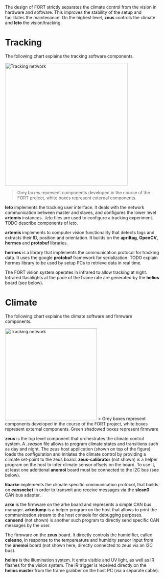 The design of FORT strictly separates the climate control from the vision in hardware and software. This improves the stability of the setup and facilitates the maintenance. On the highest level, **zeus** controls the climate and **leto** the vision/tracking.

# Tracking
The following chart explains the tracking software components.

<img alt="Tracking network" src="/home/matthias/Documents/fomicidae-tracker/documentation/images/sw_structure_vision.png" width="400" />

> Grey boxes represent components developed in the course of the FORT project, white boxes represent external components.

**leto** implements the tracking user interface. It deals with the network communication between master and slaves, and configures the lower level **artemis** instances. *.leto* files are used to configure a tracking experiment. TODO describe components of leto.

**artemis** implements to computer vision functionality that detects tags and extracts their ID, position and orientation. It builds on the **apriltag**, **OpenCV**, **hermes** and **protobuf** libraries.

**hermes** is a library that implements the communication protocol for tracking data. It uses the google **protobuf** framework for serialization. TODO explain hermes library to be used by setup PCs to retrieve data in real time.

The FORT vision system operates in infrared to allow tracking at night. Infrared flashlights at the pace of the frame rate are generated by the **helios** board (see below).

# Climate
The following chart explains the climate software and firmware components.

<img alt="Tracking network" src="/home/matthias/Documents/fomicidae-tracker/documentation/images/swfw_structure_climate.png" width="300" />
> Grey boxes represent components developed in the course of the FORT project, white boxes represent external components. Green shadowed boxes represent firmware

**zeus** is the top level component that orchestrates the climate control system. A *.season* file allows to program climate states and transitions such as day and night. The zeus host application (shown on top of the figure) loads the configuration and initiates the climate control by providing a climate set-point to the zeus board. **zeus-calibrator** (not shown) is a helper program on the host to infer climate sensor offsets on the board. To use it, at least one additional **anemoi** board must be connected to the I2C bus (see below).

**libarke** implements the climate specific communication protocol, that builds on **cansocket** in order to transmit and receive messages via the **slcan0** CAN bus adapter.

**arke** is the firmware on the arke board and represents a simple CAN bus manager. **arkedump** is a helper program on the host that allows to print the communication stream to the host console for debugging purposes. **cansend** (not shown) is another such program to directly send specific CAN messages by the user.

The firmware on the **zeus** board. It directly controls the humidifier, called **celeano**, in response to the tempereature and humidity sensor input from the **anemoi** board (not shown here, directly connected to zeus via an I2C bus).

**helios** is the illumination system. It emits visible and UV light, as well as IR flashes for the vision system. The IR trigger is received directly on the **helios master** from the frame grabber on the host PC (via a separate cable).
